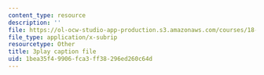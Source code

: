 ```yaml
---
content_type: resource
description: ''
file: https://ol-ocw-studio-app-production.s3.amazonaws.com/courses/18-01-single-variable-calculus-fall-2006/1bea35f49906fca3ff38296ed260c64d_jBkXbAgMj6s.srt
file_type: application/x-subrip
resourcetype: Other
title: 3play caption file
uid: 1bea35f4-9906-fca3-ff38-296ed260c64d
---
```

